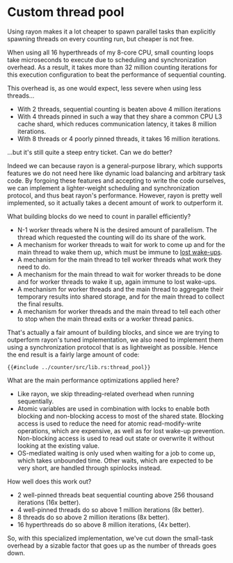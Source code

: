 # Custom thread pool

Using rayon makes it a lot cheaper to spawn parallel tasks than explicitly
spawning threads on every counting run, but cheaper is not free.

When using all 16 hyperthreads of my 8-core CPU, small counting loops take
microseconds to execute due to scheduling and synchronization overhead. As a
result, it takes more than 32 million counting iterations for this execution
configuration to beat the performance of sequential counting.

This overhead is, as one would expect, less severe when using less threads...

- With 2 threads, sequential counting is beaten above 4 million iterations
- With 4 threads pinned in such a way that they share a common CPU L3 cache
  shard, which reduces communication latency, it takes 8 million iterations. 
- With 8 threads or 4 poorly pinned threads, it takes 16 million iterations.

...but it's still quite a steep entry ticket. Can we do better?

Indeed we can because rayon is a general-purpose library, which supports
features we do not need here like dynamic load balancing and arbitrary task
code. By forgoing these features and accepting to write the code ourselves, we
can implement a lighter-weight scheduling and synchronization protocol, and thus
beat rayon's performance. However, rayon is pretty well implemented, so it
actually takes a decent amount of work to outperform it.

What building blocks do we need to count in parallel efficiently?

- N-1 worker threads where N is the desired amount of parallelism. The thread
  which requested the counting will do its share of the work.
- A mechanism for worker threads to wait for work to come up and for the main
  thread to wake them up, which must be immune to
  [lost wake-ups](https://docs.oracle.com/cd/E19120-01/open.solaris/816-5137/sync-30/index.html).
- A mechanism for the main thread to tell worker threads what work they need to
  do.
- A mechanism for the main thread to wait for worker threads to be done and for
  worker threads to wake it up, again immune to lost wake-ups.
- A mechanism for worker threads and the main thread to aggregate their
  temporary results into shared storage, and for the main thread to collect the
  final results.
- A mechanism for worker threads and the main thread to tell each other to stop
  when the main thread exits or a worker thread panics.

That's actually a fair amount of building blocks, and since we are trying to
outperform rayon's tuned implementation, we also need to implement them using
a synchronization protocol that is as lightweight as possible. Hence the end
result is a fairly large amount of code:

```rust,no_run
{{#include ../counter/src/lib.rs:thread_pool}}
```

What are the main performance optimizations applied here?

- Like rayon, we skip threading-related overhead when running sequentially.
- Atomic variables are used in combination with locks to enable both
  blocking and non-blocking access to most of the shared state. Blocking access
  is used to reduce the need for atomic read-modify-write operations, which are
  expensive, as well as for lost wake-up prevention. Non-blocking access is used
  to read out state or overwrite it without looking at the existing value.
- OS-mediated waiting is only used when waiting for a job to come up, which
  takes unbounded time. Other waits, which are expected to be very short, are
  handled through spinlocks instead.

How well does this work out?

- 2 well-pinned threads beat sequential counting above 256 thousand iterations
  (16x better).
- 4 well-pinned threads do so above 1 million iterations (8x better).
- 8 threads do so above 2 million iterations (8x better).
- 16 hyperthreads do so above 8 million iterations, (4x better).

So, with this specialized implementation, we've cut down the small-task overhead
by a sizable factor that goes up as the number of threads goes down.
